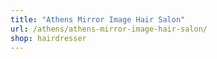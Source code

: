 ```yaml
---
title: "Athens Mirror Image Hair Salon"
url: /athens/athens-mirror-image-hair-salon/
shop: hairdresser
---
```

